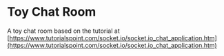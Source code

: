 # Toy Chat Room

A toy chat room based on the tutorial at [https://www.tutorialspoint.com/socket.io/socket.io_chat_application.htm](https://www.tutorialspoint.com/socket.io/socket.io_chat_application.htm)
